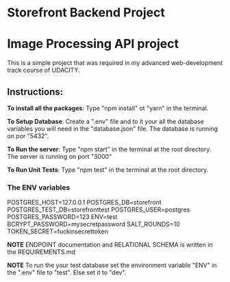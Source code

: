 # Storefront Backend Project

# Image Processing API project

This is a simple project that was required in my advanced web-development track course of UDACITY.

## Instructions:

**To install all the packages**: Type "npm install" ot "yarn" in the terminal. 

**To Setup Database**: Create a ".env" file and to it your all the database variables you will need in the "database.json" file. 
                       The database is running on por "5432".

**To Run the server**: Type "npm start" in the terminal at the root directory. The server is running on port "3000"

**To Run Unit Tests**: Type "npm test" in the terminal at the root directory.


  

### The ENV variables
POSTGRES_HOST=127.0.0.1
POSTGRES_DB=storefront
POSTGRES_TEST_DB=storefronttest
POSTGRES_USER=postgres
POSTGRES_PASSWORD=123
ENV=test
BCRYPT_PASSWORD=mysecretpassword
SALT_ROUNDS=10
TOKEN_SECRET=fuckinsecrettoken


**NOTE** ENDPOINT documentation and RELATIONAL SCHEMA is written in the REQUIREMENTS.md

**NOTE** To run the your test database set the environment variable "ENV" in the ".env" file to "test". Else set it to "dev".
